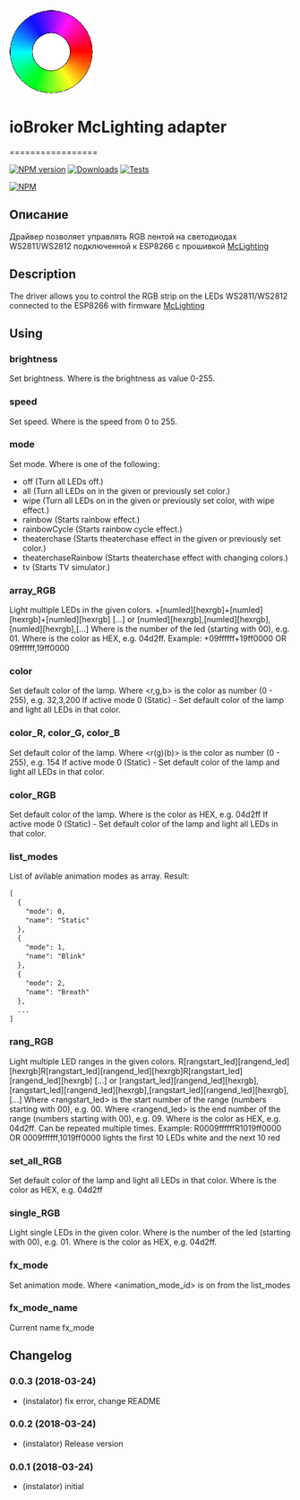 ![Logo](admin/mclighting.png)
# ioBroker McLighting adapter
=================

[![NPM version](http://img.shields.io/npm/v/iobroker.mclighting.svg)](https://www.npmjs.com/package/iobroker.mclighting)
[![Downloads](https://img.shields.io/npm/dm/iobroker.mclighting.svg)](https://www.npmjs.com/package/iobroker.mclighting)
[![Tests](http://img.shields.io/travis/instalator/ioBroker.mclighting/master.svg)](https://travis-ci.org/instalator/ioBroker.mclighting)

[![NPM](https://nodei.co/npm/iobroker.mclighting.png?downloads=true)](https://nodei.co/npm/iobroker.mclighting/)

## Описание
Драйвер позволяет управлять RGB лентой на светодиодах WS2811/WS2812 подключенной к ESP8266 с прошивкой [McLighting](https://github.com/toblum/McLighting)

## Description
The driver allows you to control the RGB strip on the LEDs WS2811/WS2812 connected to the ESP8266 with firmware [McLighting](https://github.com/toblum/McLighting)

## Using

### brightness
Set brightness.
Where <brightness> is the brightness as value 0-255.
### speed
Set speed.
Where <speed> is the speed from 0 to 255.
### mode
Set mode.
Where <lightmode> is one of the following:
- off (Turn all LEDs off.)
- all (Turn all LEDs on in the given or previously set color.)
- wipe (Turn all LEDs on in the given or previously set color, with wipe effect.)
- rainbow (Starts rainbow effect.)
- rainbowCycle (Starts rainbow cycle effect.)
- theaterchase (Starts theaterchase effect in the given or previously set color.)
- theaterchaseRainbow (Starts theaterchase effect with changing colors.)
- tv (Starts TV simulator.)
### array_RGB
Light multiple LEDs in the given colors.
+[numled][hexrgb]+[numled][hexrgb]+[numled][hexrgb] [...] or [numled][hexrgb],[numled][hexrgb],[numled][hexrgb],[...]
Where <numled> is the number of the led (starting with 00), e.g. 01.
Where <hexrgb> is the color as HEX, e.g. 04d2ff.
Example: +09ffffff+19ff0000 OR 09ffffff,19ff0000
### color
Set default color of the lamp.
Where <r,g,b> is the color as number (0 - 255), e.g. 32,3,200
If active mode 0 (Static) - Set default color of the lamp and light all LEDs in that color.
### color_R, color_G, color_B
Set default color of the lamp.
Where <r(g)(b)> is the color as number (0 - 255), e.g. 154
If active mode 0 (Static) - Set default color of the lamp and light all LEDs in that color.
### color_RGB
Set default color of the lamp.
Where <hexrgb> is the color as HEX, e.g. 04d2ff
If active mode 0 (Static) - Set default color of the lamp and light all LEDs in that color.
### list_modes
List of avilable animation modes as array.
Result:
```
[
  {
    "mode": 0,
    "name": "Static"
  },
  {
    "mode": 1,
    "name": "Blink"
  },
  {
    "mode": 2,
    "name": "Breath"
  },
  ...
]
```
### rang_RGB
Light multiple LED ranges in the given colors.
R[rangstart_led][rangend_led][hexrgb]R[rangstart_led][rangend_led][hexrgb]R[rangstart_led][rangend_led][hexrgb] [...] or
[rangstart_led][rangend_led][hexrgb],[rangstart_led][rangend_led][hexrgb],[rangstart_led][rangend_led][hexrgb],[...]
Where <rangstart_led> is the start number of the range (numbers starting with 00), e.g. 00.
Where <rangend_led> is the end number of the range (numbers starting with 00), e.g. 09.
Where <hexrgb> is the color as HEX, e.g. 04d2ff.
Can be repeated multiple times.
Example: R0009ffffffR1019ff0000 OR 0009ffffff,1019ff0000 lights the first 10 LEDs white and the next 10 red
### set_all_RGB
Set default color of the lamp and light all LEDs in that color.
Where <hexrgb> is the color as HEX, e.g. 04d2ff
### single_RGB
Light single LEDs in the given color.
Where <numled> is the number of the led (starting with 00), e.g. 01.
Where <hexrgb> is the color as HEX, e.g. 04d2ff.
### fx_mode
Set animation mode.
Where <animation_mode_id> is on from the list_modes
### fx_mode_name
Current name fx_mode
  
## Changelog

### 0.0.3 (2018-03-24)
* (instalator) fix error, change README

### 0.0.2 (2018-03-24)
* (instalator) Release version

### 0.0.1 (2018-03-24)
* (instalator) initial
